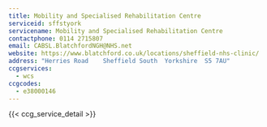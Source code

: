 ```yaml
---
title: Mobility and Specialised Rehabilitation Centre
serviceid: sffstyork
servicename: Mobility and Specialised Rehabilitation Centre
contactphone: 0114 2715807
email: CABSL.BlatchfordNGH@NHS.net
website: https://www.blatchford.co.uk/locations/sheffield-nhs-clinic/
address: "Herries Road    Sheffield South  Yorkshire  S5 7AU"
ccgservices:
  - wcs
ccgcodes:
  - e38000146
---
```


{{< ccg_service_detail >}}
